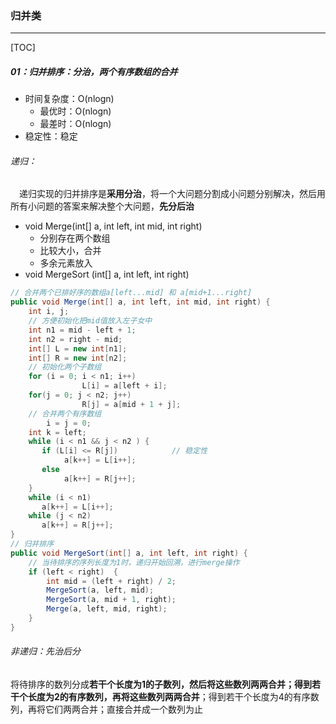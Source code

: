 ### 归并类

------

[TOC]

##### 01：归并排序：分治，两个有序数组的合并

- 时间复杂度：O(nlogn)
  - 最优时：O(nlogn)
  - 最差时：O(nlogn)
- 稳定性：稳定

###### 递归：

　递归实现的归并排序是**采用分治**，将一个大问题分割成小问题分别解决，然后用所有小问题的答案来解决整个大问题，**先分后治**　

- void Merge(int[] a, int left, int mid, int right) 
  - 分别存在两个数组
  - 比较大小，合并
  - 多余元素放入
- void MergeSort  (int[] a, int left, int right)

```java
// 合并两个已排好序的数组a[left...mid] 和 a[mid+1...right]
public void Merge(int[] a, int left, int mid, int right) {
    int i, j;
  	// 方便初始化把mid值放入左子女中
    int n1 = mid - left + 1;
    int n2 = right - mid;
    int[] L = new int[n1];
  	int[] R = new int[n2];
    // 初始化两个子数组
    for (i = 0; i < n1; i++)
				L[i] = a[left + i];
    for(j = 0; j < n2; j++)
				R[j] = a[mid + 1 + j];
  	// 合并两个有序数组
		i = j = 0;		
    int k = left;
    while (i < n1 && j < n2 ) {
       if (L[i] <= R[j])     		// 稳定性
      		a[k++] = L[i++];
       else
      		a[k++] = R[j++];
    }
    while (i < n1)
       a[k++] = L[i++];
    while (j < n2)
       a[k++] = R[j++];
}
// 归并排序
public void MergeSort(int[] a, int left, int right) {
  	// 当待排序的序列长度为1时，递归开始回溯，进行merge操作
    if (left < right)  {
        int mid = (left + right) / 2;
        MergeSort(a, left, mid);		
        MergeSort(a, mid + 1, right);
        Merge(a, left, mid, right);
    }
}
```

###### 非递归：先治后分

​	将待排序的数列分成**若干个长度为1的子数列，然后将这些数列两两合并；得到若干个长度为2的有序数列，再将这些数列两两合并**；得到若干个长度为4的有序数列，再将它们两两合并；直接合并成一个数列为止




